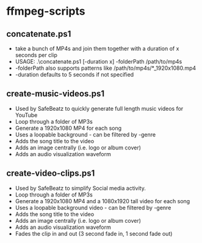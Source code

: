 # ffmpeg-scripts

## concatenate.ps1

- take a bunch of MP4s and join them together with a duration of x seconds per clip
- USAGE: .\concatenate.ps1 [-duration x] -folderPath /path/to/mp4s
- -folderPath also supports patterns like /path/to/mp4s/*_1920x1080.mp4
- -duration defaults to 5 seconds if not specified

## create-music-videos.ps1

- Used by SafeBeatz to quickly generate full length music videos for YouTube
- Loop through a folder of MP3s
- Generate a 1920x1080 MP4 for each song
- Uses a loopable background - can be filtered by -genre
- Adds the song title to the video
- Adds an image centrally (i.e. logo or album cover)
- Adds an audio visualization waveform
 
## create-video-clips.ps1

- Used by SafeBeatz to simplify Social media activity.
- Loop through a folder of MP3s
- Generate a 1920x1080 MP4 and a 1080x1920 tall video for each song
- Uses a loopable background video - can be filtered by -genre
- Adds the song title to the video
- Adds an image centrally (i.e. logo or album cover)
- Adds an audio visualization waveform
- Fades the clip in and out (3 second fade in, 1 second fade out)
